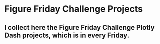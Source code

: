 # Figure Friday Challenge Projects
## I collect here the Figure Friday Challenge Plotly Dash projects, which is in every Friday.
